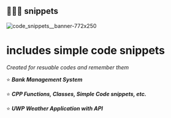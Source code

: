 
## 👨🏽‍💻 snippets
![code_snippets__banner-772x250](https://user-images.githubusercontent.com/57360358/84554316-effabd80-ad1f-11ea-82d6-d545e592aad4.png)
# includes simple code snippets

*Created for resuable codes and remember them*

⭐️ ***Bank Management System***

⭐️ ***CPP Functions, Classes, Simple Code snippets, etc.***

⭐️ ***UWP Weather Application with API***



